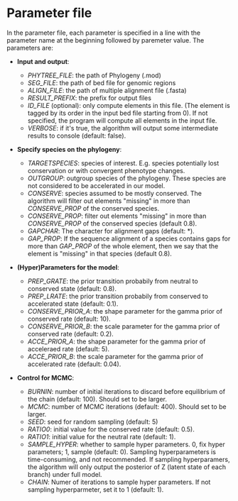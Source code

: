 # Parameter file
In the parameter file, each parameter is specified in a line with the parameter name at the beginning followed by paremeter value. The parameters are: 
* **Input and output**: 
  * *PHYTREE_FILE*: the path of Phylogeny (.mod)  
  * *SEG_FILE*: the path of bed file for genomic regions
  * *ALIGN_FILE*: the path of multiple alignment file (.fasta)
  * *RESULT_PREFIX*: the prefix for output files
  * *ID_FILE* (optional): only compute elements in this file. (The element is tagged by its order in the input bed file starting from 0). If not specified, the program will compute all elements in the input file.  
  * *VERBOSE*: if it's true, the algorithm will output some intermediate results to console (default: false).
 
* **Specify species on the phylogeny**:
  * *TARGETSPECIES*: species of interest. E.g. species potentially lost conservation or with convergent phenotype changes.
  * *OUTGROUP*: outgroup species of the phylogeny. These species are not considered to be accelerated in our model. 
  * *CONSERVE*: species assumed to be mostly conserved. The algorithm will filter out elements "missing" in more than *CONSERVE_PROP* of the conserved species. 
  * *CONSERVE_PROP*: filter out elements "missing" in more than *CONSERVE_PROP* of the conserved species (default 0.8).
  * *GAPCHAR*: The character for alignment gaps (default: *). 
  * *GAP_PROP*: If the sequence alignment of a species contains gaps for more than *GAP_PROP* of the whole element, then we say that the element is "missing" in that species (default 0.8).   

* **(Hyper)Parameters for the model**:
  * *PREP_GRATE*: the prior transition probabily from neutral to conserved state (default: 0.8).
  * *PREP_LRATE*: the prior transition probabily from conserved to accelerated state (default: 0.1).
  * *CONSERVE_PRIOR_A*: the shape parameter for the gamma prior of conserved rate (default: 10).
  * *CONSERVE_PRIOR_B*: the scale parameter for the gamma prior of conserved rate (default: 0.2).
  * *ACCE_PRIOR_A*: the shape parameter for the gamma prior of acceleraed rate (default: 5).
  * *ACCE_PRIOR_B*: the scale parameter for the gamma prior of accelerated rate (default: 0.04).

* **Control for MCMC**: 
  * *BURNIN*: number of initial iterations to discard before equilibrium of the chain (default: 100). Should set to be larger.
  * *MCMC*: number of MCMC iterations (default: 400). Should set to be larger. 
  * *SEED*: seed for random sampling (default: 5)
  * *RATIO0*: initial value for the conserved rate (default: 0.5). 
  * *RATIO1*: initial value for the neutral rate (default: 1). 
  * *SAMPLE_HYPER*: whether to sample hyper parameters. 0, fix hyper parameters; 1, sample (default: 0). Sampling hyperparameters is time-consuming, and not recommended. If sampling hyperparamers, the algorithm will only output the posterior of Z (latent state of each branch) under full model. 
  * *CHAIN*: Numer of iterations to sample hyper parameters. If not sampling hyperparmeter, set it to 1 (default: 1).

